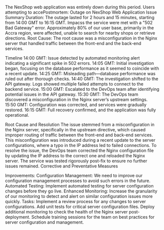 The NexShop web application was entirely down during this period. Users attempting to accePostmortem: Outage on NexShop Web Application
Issue Summary
Duration: The outage lasted for 2 hours and 15 minutes, starting from 14:00 GMT to 16:15 GMT.
Impacss the service were met with a "502 Bad Gateway" error. Approximately 80% of our user base, primarily in the Accra region, were affected, unable to search for nearby shops or retrieve directions.
Root Cause: The root cause was a misconfiguration in the Nginx server that handled traffic between the front-end and the back-end services.


Timeline
14:00 GMT: Issue detected by automated monitoring alert indicating a significant spike in 502 errors.
14:05 GMT: Initial investigation began, focusing on the database performance as it seemed to coincide with a recent update.
14:25 GMT: Misleading path—database performance was ruled out after thorough checks.
14:40 GMT: The investigation shifted to the API gateway. Logs showed multiple failed attempts to connect to the backend service.
15:00 GMT: Escalated to the DevOps team after identifying potential issues in the API gateway.
15:30 GMT: The DevOps team discovered a misconfiguration in the Nginx server’s upstream settings.
15:50 GMT: Configuration was corrected, and services were gradually restored.
16:15 GMT: Full recovery confirmed, and the application was fully operational.


Root Cause and Resolution
The issue stemmed from a misconfiguration in the Nginx server, specifically in the upstream directive, which caused improper routing of traffic between the front-end and back-end services. This misconfiguration was introduced during a recent update to the server configurations, where a typo in the IP address led to failed connections.
To resolve the issue, the DevOps team corrected the Nginx configuration file by updating the IP address to the correct one and reloaded the Nginx server. The service was tested rigorously post-fix to ensure no further issues remained.
Corrective and Preventative Measures


Improvements:
Configuration Management: We need to improve our configuration management processes to avoid such errors in the future.
Automated Testing: Implement automated testing for server configuration changes before they go live.
Enhanced Monitoring: Increase the granularity of our monitoring to detect and alert on similar configuration issues more quickly.
Tasks:
Implement a review process for any changes to server configurations.
Add unit tests for critical server configuration files.
Deploy additional monitoring to check the health of the Nginx server post-deployment.
Schedule training sessions for the team on best practices for server configuration and management.
